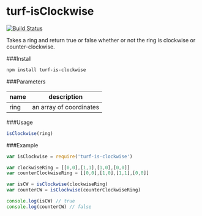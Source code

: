 turf-isClockwise
================
[![Build Status](https://travis-ci.org/Turfjs/turf-isClockwise.svg?branch=master)](https://travis-ci.org/Turfjs/turf-isClockwise)

Takes a ring and return true or false whether or not the ring is clockwise or counter-clockwise.

###Install

```sh
npm install turf-is-clockwise
```

###Parameters

|name|description|
|---|---|
|ring|an array of coordinates|

###Usage

```js
isClockwise(ring)
```

###Example

```js
var isClockwise = require('turf-is-clockwise')

var clockwiseRing = [[0,0],[1,1],[1,0],[0,0]]
var counterClockwiseRing = [[0,0],[1,0],[1,1],[0,0]]

var isCW = isClockwise(clockwiseRing)
var counterCW = isClockwise(counterClockwiseRing)

console.log(isCW) // true
console.log(counterCW) // false
```